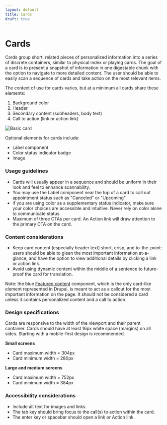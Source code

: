 ```yaml
---
layout: default
title: Cards
draft: true
---
```


# Cards

Cards group short, related pieces of personalized information into a series of discrete containers, similar to physical index or playing cards. The goal of a card is to present a snapshot of information in one digestable chunk with the option to navigate to more detailed content. The user should be able to easily scan a sequence of cards and take action on the most relevant items. 

The context of use for cards varies, but at a minimum all cards share these elements:

1. Background color
2. Header
3. Secondary content (subheaders, body text)
4. Call to action (link or action link)

![Basic card](/images/Card-one-header.png) 

Optional elements for cards include:

- Label component
- Color status indicator badge
- Image

### Usage guidelines

- Cards will usually appear in a sequence and should be uniform in their look and feel to enhance scannability.
- You may use the Label component near the top of a card to call out appointment status such as "Canceled" or "Upcoming".
- If you are using color as a supplementary status indicator, make sure your color choices are accessible and intuitive. Never rely on color alone to communicate status.
- Maximum of three CTAs per card. An Action link will draw attention to the primary CTA on the card.

### Content considerations

- Keep card content (especially header text) short, crisp, and to-the-point: users should be able to glean the most important information at-a-glance, and have the option to view additional details by clicking a link or action link.
- Avoid using dynamic content within the middle of a sentence to future-proof the card for translation.

Note: the blue [Featured content](https://design.va.gov/components/featured-content) component, which is the only card-like element represented in Drupal, is meant to act as a callout for the most important information on the page. It should not be considered a card unless it contains personalized content and a call to action.

### Design specifications

Cards are responsive to the width of the viewport and their parent container. Cards should have at least 16px white space (margins) on all sides. Starting with a mobile-first design is recommended. 

**Small screens**
- Card maximum width = 304px
- Card minimum width = 280px

**Large and medium screens**
- Card maximum width = 752px
- Card minimum width = 384px

### Accessibility considerations

- Include alt text for images and links.
- The tab key should bring focus to the call(s) to action within the card. 
- The enter key or spacebar should open a link or Action link.
